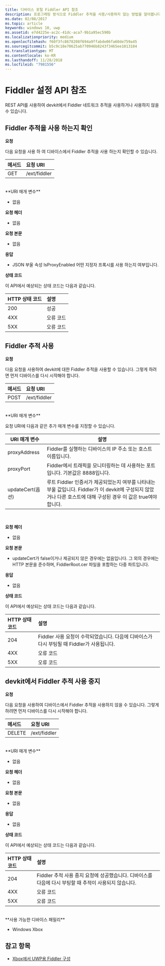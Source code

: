 ```yaml
---
title: 디바이스 포털 Fiddler API 참조
description: 프로그래밍 방식으로 Fiddler 추적을 사용/사용하지 않는 방법을 알아봅니다.
ms.date: 02/08/2017
ms.topic: article
keywords: windows 10, uwp
ms.assetid: e7d4225e-ac2c-41dc-aca7-9b1a95ec590b
ms.localizationpriority: medium
ms.openlocfilehash: f60f3fc8678208f694a9ffabde06fa60de759a45
ms.sourcegitcommit: b5c9c18e70625ab770946b8243f3465ee1013184
ms.translationtype: MT
ms.contentlocale: ko-KR
ms.lasthandoff: 11/28/2018
ms.locfileid: "7981556"
---
```

# <a name="fiddler-settings-api-reference"></a>Fiddler 설정 API 참조   
REST API를 사용하여 devkit에서 Fiddler 네트워크 추적을 사용하거나 사용하지 않을 수 있습니다.

## <a name="determine-if-fiddler-tracing-is-enabled"></a>Fiddler 추적을 사용 하는지 확인

**요청**

다음 요청을 사용 하 여 디바이스에서 Fiddler 추적을 사용 하는지 확인할 수 있습니다.

메서드      | 요청 URI
:------     | :-----
GET | /ext/fiddler
<br />
**URI 매개 변수**

- 없음

**요청 헤더**

- 없음

**요청 본문**   

- 없음

**응답**   

- JSON 부울 속성 IsProxyEnabled 어떤 지정자 프록시를 사용 하는지 여부입니다.

**상태 코드**

이 API에서 예상되는 상태 코드는 다음과 같습니다.

HTTP 상태 코드      | 설명
:------     | :-----
200 | 성공
4XX | 오류 코드
5XX | 오류 코드

## <a name="enable-fiddler-tracing"></a>Fiddler 추적 사용

**요청**

다음 요청을 사용하여 devkit에 대한 Fiddler 추적을 사용할 수 있습니다.  그렇게 하려면 먼저 디바이스를 다시 시작해야 합니다.

메서드      | 요청 URI
:------     | :-----
POST | /ext/fiddler
<br />
**URI 매개 변수**

요청 URI에 다음과 같은 추가 매개 변수를 지정할 수 있습니다.

| URI 매개 변수      | 설명     | 
| ------------------ |-----------------|
| proxyAddress       | Fiddler를 실행하는 디바이스의 IP 주소 또는 호스트 이름입니다. |
| proxyPort          | Fiddler에서 트래픽을 모니터링하는 데 사용하는 포트입니다. 기본값은 8888입니다. |
| updateCert(옵션)| 루트 Fiddler 인증서가 제공되었는지 여부를 나타내는 부울 값입니다. Fiddler가 이 devkit에 구성되지 않았거나 다른 호스트에 대해 구성된 경우 이 값은 true여야 합니다.  |
<br>

**요청 헤더**

- 없음

**요청 본문**

- updateCert가 false이거나 제공되지 않은 경우에는 없음입니다. 그 외의 경우에는 HTTP 본문을 준수하며, FiddlerRoot.cer 파일을 포함하는 다중 파트입니다.

**응답**   

- 없음  

**상태 코드**

이 API에서 예상되는 상태 코드는 다음과 같습니다.

HTTP 상태 코드      | 설명
:------     | :-----
204 | Fiddler 사용 요청이 수락되었습니다. 다음에 디바이스가 다시 부팅될 때 Fiddler가 사용됩니다.
4XX | 오류 코드
5XX | 오류 코드

## <a name="disable-fiddler-tracing-on-the-devkit"></a>devkit에서 Fiddler 추적 사용 중지

**요청**

다음 요청을 사용하여 디바이스에서 Fiddler 추적을 사용하지 않을 수 있습니다. 그렇게 하려면 먼저 디바이스를 다시 시작해야 합니다.

메서드      | 요청 URI
:------     | :-----
DELETE | /ext/fiddler
<br />
**URI 매개 변수**

- 없음

**요청 헤더**

- 없음

**요청 본문**   

- 없음

**응답**   

- 없음 

**상태 코드**

이 API에서 예상되는 상태 코드는 다음과 같습니다.

HTTP 상태 코드      | 설명
:------     | :-----
204 | Fiddler 추적 사용 중지 요청에 성공했습니다. 디바이스를 다음에 다시 부팅할 때 추적이 사용되지 않습니다.
4XX | 오류 코드
5XX | 오류 코드

<br />
**사용 가능한 디바이스 패밀리**

* Windows Xbox

## <a name="see-also"></a>참고 항목
- [Xbox에서 UWP용 Fiddler 구성](uwp-fiddler.md)

